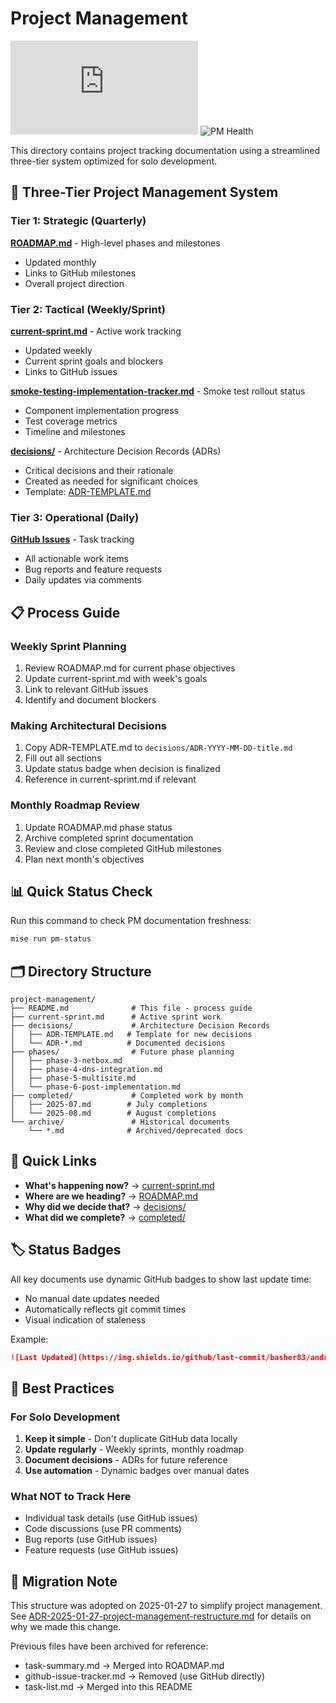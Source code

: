 # Project Management

![Last Updated](https://img.shields.io/github/last-commit/basher83/andromeda-orchestration/main/docs/project-management/README.md)
![PM Health](https://img.shields.io/badge/PM%20Health-Good-green)

This directory contains project tracking documentation using a streamlined three-tier system optimized for solo development.

## 🎯 Three-Tier Project Management System

### Tier 1: Strategic (Quarterly)

**[ROADMAP.md](../../ROADMAP.md)** - High-level phases and milestones

- Updated monthly
- Links to GitHub milestones
- Overall project direction

### Tier 2: Tactical (Weekly/Sprint)

**[current-sprint.md](./current-sprint.md)** - Active work tracking

- Updated weekly
- Current sprint goals and blockers
- Links to GitHub issues

**[smoke-testing-implementation-tracker.md](./smoke-testing-implementation-tracker.md)** - Smoke test rollout status

- Component implementation progress
- Test coverage metrics
- Timeline and milestones

**[decisions/](./decisions/)** - Architecture Decision Records (ADRs)

- Critical decisions and their rationale
- Created as needed for significant choices
- Template: [ADR-TEMPLATE.md](./decisions/ADR-TEMPLATE.md)

### Tier 3: Operational (Daily)

**[GitHub Issues](https://github.com/basher83/andromeda-orchestration/issues)** - Task tracking

- All actionable work items
- Bug reports and feature requests
- Daily updates via comments

## 📋 Process Guide

### Weekly Sprint Planning

1. Review ROADMAP.md for current phase objectives
2. Update current-sprint.md with week's goals
3. Link to relevant GitHub issues
4. Identify and document blockers

### Making Architectural Decisions

1. Copy ADR-TEMPLATE.md to `decisions/ADR-YYYY-MM-DD-title.md`
2. Fill out all sections
3. Update status badge when decision is finalized
4. Reference in current-sprint.md if relevant

### Monthly Roadmap Review

1. Update ROADMAP.md phase status
2. Archive completed sprint documentation
3. Review and close completed GitHub milestones
4. Plan next month's objectives

## 📊 Quick Status Check

Run this command to check PM documentation freshness:

```bash
mise run pm-status
```

## 🗂️ Directory Structure

```text
project-management/
├── README.md              # This file - process guide
├── current-sprint.md      # Active sprint work
├── decisions/             # Architecture Decision Records
│   ├── ADR-TEMPLATE.md   # Template for new decisions
│   └── ADR-*.md          # Documented decisions
├── phases/                # Future phase planning
│   ├── phase-3-netbox.md
│   ├── phase-4-dns-integration.md
│   ├── phase-5-multisite.md
│   └── phase-6-post-implementation.md
├── completed/             # Completed work by month
│   ├── 2025-07.md        # July completions
│   └── 2025-08.md        # August completions
└── archive/               # Historical documents
    └── *.md              # Archived/deprecated docs
```

## 🚀 Quick Links

- **What's happening now?** → [current-sprint.md](./current-sprint.md)
- **Where are we heading?** → [ROADMAP.md](../../ROADMAP.md)
- **Why did we decide that?** → [decisions/](./decisions/)
- **What did we complete?** → [completed/](./completed/)

## 🏷️ Status Badges

All key documents use dynamic GitHub badges to show last update time:

- No manual date updates needed
- Automatically reflects git commit times
- Visual indication of staleness

Example:

```markdown
![Last Updated](https://img.shields.io/github/last-commit/basher83/andromeda-orchestration/main/path/to/file.md)
```

## 📝 Best Practices

### For Solo Development

1. **Keep it simple** - Don't duplicate GitHub data locally
2. **Update regularly** - Weekly sprints, monthly roadmap
3. **Document decisions** - ADRs for future reference
4. **Use automation** - Dynamic badges over manual dates

### What NOT to Track Here

- Individual task details (use GitHub issues)
- Code discussions (use PR comments)
- Bug reports (use GitHub issues)
- Feature requests (use GitHub issues)

## 🔄 Migration Note

This structure was adopted on 2025-01-27 to simplify project management. See [ADR-2025-01-27-project-management-restructure.md](./decisions/ADR-2025-01-27-project-management-restructure.md) for details on why we made this change.

Previous files have been archived for reference:

- task-summary.md → Merged into ROADMAP.md
- github-issue-tracker.md → Removed (use GitHub directly)
- task-list.md → Merged into this README
